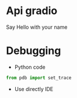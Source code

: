 # Api gradio

Say Hello with your name

# Debugging

* Python code
```python
from pdb import set_trace
```

* Use directly IDE

